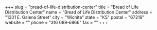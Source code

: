 +++
slug = "bread-of-life-distribution-center"
title = "Bread of Life Distribution Center"
name = "Bread of Life Distribution Center"
address = "1301 E. Galena Street"
city = "Wichita"
state = "KS"
postal = "67216"
website = ""
phone = "316 689-6866"
fax = ""
+++
